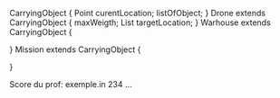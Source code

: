 CarryingObject {
  Point curentLocation;
  listOfObject;
}
Drone extends CarryingObject {
  maxWeigth;
  List<Point> targetLocation;
}
Warhouse extends CarryingObject {

}
Mission extends CarryingObject {

}

Score du prof:
exemple.in 234
...
